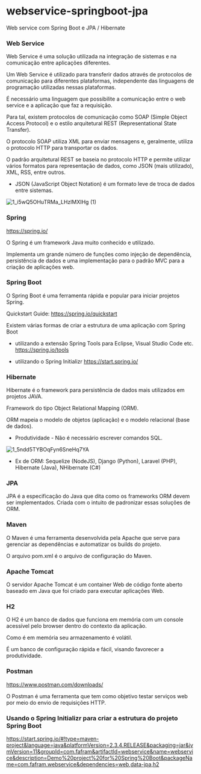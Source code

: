 # webservice-springboot-jpa
Web service com Spring Boot e JPA / Hibernate

### Web Service

Web Service é uma solução utilizada na integração de sistemas e na comunicação entre aplicações diferentes.

Um Web Service é utilizado para transferir dados através de protocolos de comunicação para diferentes plataformas, independente das linguagens de programação utilizadas nessas plataformas.

É necessário uma linguagem que possibilite a comunicação entre o web service e a aplicação que faz a requisição.

Para tal, existem protocolos de comunicação como SOAP (Simple Object Access Protocol) e o estilo arquitetural REST (Representational State Transfer).

O protocolo SOAP utiliza XML para enviar mensagens e, geralmente, utiliza o protocolo HTTP para transportar os dados.

O padrão arquitetural REST se baseia no protocolo HTTP e permite utilizar vários formatos para representação de dados, como JSON (mais utilizado), XML, RSS, entre outros.

* JSON (JavaScript Object Notation) é um formato leve de troca de dados entre sistemas.

![1_i5wQ5OHuTRMa_LHzlMXIHg (1)](https://user-images.githubusercontent.com/56240254/97914533-cbcf6580-1d2e-11eb-98ae-4e06a05254af.png)

### Spring

https://spring.io/

O Spring é um framework Java muito conhecido e utilizado.

Implementa um grande número de funções como injeção de dependência, persistência de dados e uma implementação para o padrão MVC para a criação de aplicações web.

### Spring Boot

O Spring Boot é uma ferramenta rápida e popular para iniciar projetos Spring.

Quickstart Guide: https://spring.io/quickstart


Existem várias formas de criar a estrutura de uma aplicação com Spring Boot

* utilizando a extensão Spring Tools para Eclipse, Visual Studio Code etc. https://spring.io/tools

* utilizando o Spring Initializr https://start.spring.io/

### Hibernate

Hibernate é o framework para persistência de dados mais utilizados em projetos JAVA.

Framework do tipo Object Relational Mapping (ORM).

ORM mapeia o modelo de objetos (aplicação) e o modelo relacional (base de dados).

* Produtividade - Não é necessário escrever comandos SQL.

![1_5ndd5TYBOqFyn6SneHq7YA](https://user-images.githubusercontent.com/56240254/97918151-68e0cd00-1d34-11eb-9da1-3f51743fb80c.jpeg)

* Ex de ORM: Sequelize (NodeJS), Django (Python), Laravel (PHP), Hibernate (Java), NHibernate (C#) 

### JPA

JPA é a especificação do Java que dita como os frameworks ORM devem ser implementados. Criada com o intuito de padronizar essas soluções de ORM.

### Maven

O Maven é uma ferramenta desenvolvida pela Apache que serve para gerenciar as dependências e automatizar os builds do projeto.

O arquivo pom.xml é o arquivo de configuração do Maven.

### Apache Tomcat

O servidor Apache Tomcat é um container Web de código fonte aberto baseado em Java que foi criado para executar aplicações Web.

### H2

O H2 é um banco de dados que funciona em memória com um console acessível pelo browser dentro do contexto da aplicação.

Como é em memória seu armazenamento é volátil.

É um banco de configuração rápida e fácil, visando favorecer a produtividade.

### Postman

https://www.postman.com/downloads/

O Postman é uma ferramenta que tem como objetivo testar serviços web por meio do envio de requisições HTTP.

### Usando o Spring Initializr para criar a estrutura do projeto Spring Boot

https://start.spring.io/#!type=maven-project&language=java&platformVersion=2.3.4.RELEASE&packaging=jar&jvmVersion=11&groupId=com.fafram&artifactId=webservice&name=webservice&description=Demo%20project%20for%20Spring%20Boot&packageName=com.fafram.webservice&dependencies=web,data-jpa,h2
